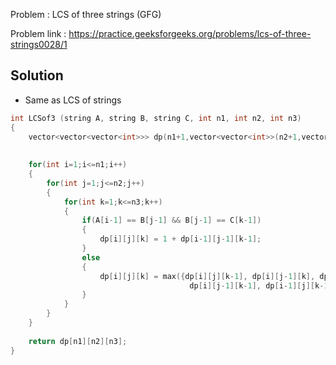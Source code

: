 
Problem : LCS of three strings (GFG)

Problem link : https://practice.geeksforgeeks.org/problems/lcs-of-three-strings0028/1

## Solution

- Same as LCS of strings
```C++
int LCSof3 (string A, string B, string C, int n1, int n2, int n3)
{
    vector<vector<vector<int>>> dp(n1+1,vector<vector<int>>(n2+1,vector<int>(n3+1,0)));
    
    
    for(int i=1;i<=n1;i++)
    {
        for(int j=1;j<=n2;j++)
        {
            for(int k=1;k<=n3;k++)
            {
                if(A[i-1] == B[j-1] && B[j-1] == C[k-1])
                {
                    dp[i][j][k] = 1 + dp[i-1][j-1][k-1];
                }
                else
                {
                    dp[i][j][k] = max({dp[i][j][k-1], dp[i][j-1][k], dp[i-1][j][k], 
                                        dp[i][j-1][k-1], dp[i-1][j][k-1], dp[i-1][j-1][k]});
                }
            }
        }
    }
    
    return dp[n1][n2][n3];
}
```

